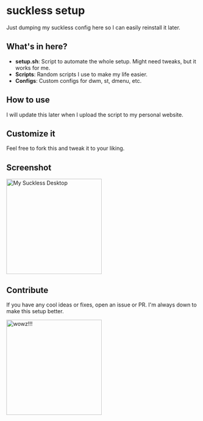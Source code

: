 # suckless setup

Just dumping my suckless config here so I can easily reinstall it later.

## What's in here?

- **setup.sh**: Script to automate the whole setup. Might need tweaks, but it works for me.
- **Scripts**: Random scripts I use to make my life easier.
- **Configs**: Custom configs for dwm, st, dmenu, etc.

## How to use

I will update this later when I upload the script to my personal website.

## Customize it

Feel free to fork this and tweak it to your liking.

## Screenshot

<img src="https://soybooru.com/_images/a11798a711c627f9849d615bd8b1c231/16927%20-%20SoyBooru.png" alt="My Suckless Desktop" width="250" height="250"/>

## Contribute

If you have any cool ideas or fixes, open an issue or PR. I'm always down to make this setup better.




<img src = "https://soybooru.com/_images/a11798a711c627f9849d615bd8b1c231/16927%20-%20SoyBooru.png" alt="wowz!!!" width="250" heigt="250"/>
